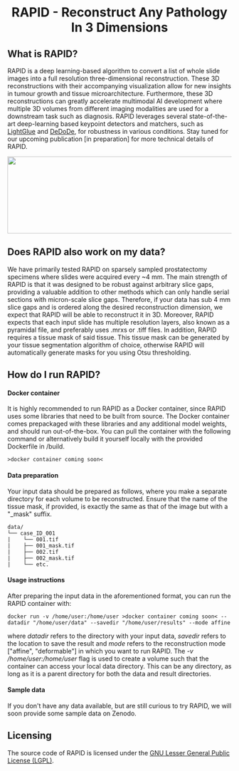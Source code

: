 <h1 align="center">RAPID - Reconstruct Any Pathology In 3 Dimensions</h2>
<p align="center">
</p>

    
## What is RAPID?
RAPID is a deep learning-based algorithm to convert a list of whole slide images into a full resolution three-dimensional reconstruction. These 3D reconstructions with their accompanying visualization allow for new insights in tumour growth and tissue microarchitecture. Furthermore, these 3D reconstructions can greatly accelerate multimodal AI development where multiple 3D volumes from different imaging modalities are used for a downstream task such as diagnosis. RAPID leverages several state-of-the-art deep-learning based keypoint detectors and matchers, such as [LightGlue](https://github.com/cvg/LightGlue) and [DeDoDe](https://github.com/Parskatt/DeDoDe), for robustness in various conditions. Stay tuned for our upcoming publication [in preparation] for more technical details of RAPID.

<p align="center">
  <img width="900" height="173" src="./img/flowchart.png">
</p>

## Does RAPID also work on my data?
We have primarily tested RAPID on sparsely sampled prostatectomy specimens where slides were acquired every ~4 mm. The main strength of RAPID is that it was designed to be robust against arbitrary slice gaps, providing a valuable addition to other methods which can only handle serial sections with micron-scale slice gaps. Therefore, if your data has sub 4 mm slice gaps and is ordered along the desired reconstruction dimension, we expect that RAPID will be able to reconstruct it in 3D. Moreover, RAPID expects that each input slide has multiple resolution layers, also known as a pyramidal file, and preferably uses .mrxs or .tiff files. In addition, RAPID requires a tissue mask of said tissue. This tissue mask can be generated by your tissue segmentation algorithm of choice, otherwise RAPID will automatically generate masks for you using Otsu thresholding.

## How do I run RAPID?
#### Docker container 
It is highly recommended to run RAPID as a Docker container, since RAPID uses some libraries that need to be built from source. The Docker container comes prepackaged with these libraries and any additional model weights, and should run out-of-the-box. You can pull the container with the following command or alternatively build it yourself locally with the provided Dockerfile in /build.

	>docker container coming soon<

#### Data preparation
Your input data should be prepared as follows, where you make a separate directory for each volume to be reconstructed. Ensure that the name of the tissue mask, if provided, is exactly the same as that of the image but with a "_mask" suffix. 
	
	data/ 
	└── case_ID_001
	|    └── 001.tif
	|    ├── 001_mask.tif
	|    ├── 002.tif
	|    ├── 002_mask.tif
	|    └── etc.


#### Usage instructions
            
After preparing the input data in the aforementioned format, you can run the RAPID container with:

    docker run -v /home/user:/home/user >docker container coming soon< --datadir "/home/user/data" --savedir "/home/user/results" --mode affine
where *datadir* refers to the directory with your input data, *savedir* refers to the location to save the result and *mode* refers to the reconstruction mode ["affine", "deformable"] in which you want to run RAPID. The  *-v /home/user:/home/user* flag is used to create a volume such that the container can access your local data directory. This can be any directory, as long as it is a parent directory for both the data and result directories. 

#### Sample data 
If you don't have any data available, but are still curious to try RAPID, we will soon provide some sample data on Zenodo.

## Licensing
The source code of RAPID is licensed under the [GNU Lesser General Public License (LGPL)](https://www.gnu.org/licenses/lgpl-3.0.nl.html). 